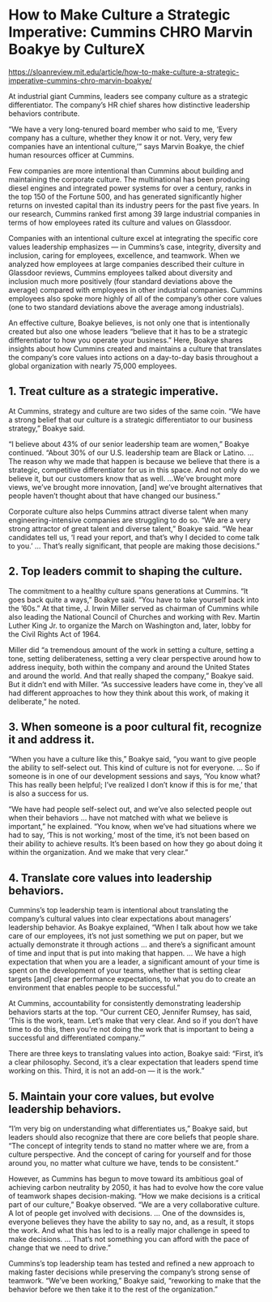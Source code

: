 # How to Make Culture a Strategic Imperative: Cummins CHRO Marvin Boakye by CultureX

https://sloanreview.mit.edu/article/how-to-make-culture-a-strategic-imperative-cummins-chro-marvin-boakye/

At industrial giant Cummins, leaders see company culture as a strategic differentiator. The company’s HR chief shares how distinctive leadership behaviors contribute.

“We have a very long-tenured board member who said to me, ‘Every company has a culture, whether they know it or not. Very, very few companies have an intentional culture,’” says Marvin Boakye, the chief human resources officer at Cummins.

Few companies are more intentional than Cummins about building and maintaining the corporate culture. The multinational has been producing diesel engines and integrated power systems for over a century, ranks in the top 150 of the Fortune 500, and has generated significantly higher returns on invested capital than its industry peers for the past five years. In our research, Cummins ranked first among 39 large industrial companies in terms of how employees rated its culture and values on Glassdoor.

Companies with an intentional culture excel at integrating the specific core values leadership emphasizes — in Cummins’s case, integrity, diversity and inclusion, caring for employees, excellence, and teamwork. When we analyzed how employees at large companies described their culture in Glassdoor reviews, Cummins employees talked about diversity and inclusion much more positively (four standard deviations above the average) compared with employees in other industrial companies. Cummins employees also spoke more highly of all of the company’s other core values (one to two standard deviations above the average among industrials).

An effective culture, Boakye believes, is not only one that is intentionally created but also one whose leaders “believe that it has to be a strategic differentiator to how you operate your business.” Here, Boakye shares insights about how Cummins created and maintains a culture that translates the company’s core values into actions on a day-to-day basis throughout a global organization with nearly 75,000 employees.

## 1. Treat culture as a strategic imperative.

At Cummins, strategy and culture are two sides of the same coin. “We have a strong belief that our culture is a strategic differentiator to our business strategy,” Boakye said.

“I believe about 43% of our senior leadership team are women,” Boakye continued. “About 30% of our U.S. leadership team are Black or Latino. … The reason why we made that happen is because we believe that there is a strategic, competitive differentiator for us in this space. And not only do we believe it, but our customers know that as well. …We’ve brought more views, we’ve brought more innovation, [and] we’ve brought alternatives that people haven’t thought about that have changed our business.”

Corporate culture also helps Cummins attract diverse talent when many engineering-intensive companies are struggling to do so. “We are a very strong attractor of great talent and diverse talent,” Boakye said. “We hear candidates tell us, ‘I read your report, and that’s why I decided to come talk to you.’ … That’s really significant, that people are making those decisions.”

## 2. Top leaders commit to shaping the culture.

The commitment to a healthy culture spans generations at Cummins. “It goes back quite a ways,” Boakye said. “You have to take yourself back into the ’60s.” At that time, J. Irwin Miller served as chairman of Cummins while also leading the National Council of Churches and working with Rev. Martin Luther King Jr. to organize the March on Washington and, later, lobby for the Civil Rights Act of 1964.

Miller did “a tremendous amount of the work in setting a culture, setting a tone, setting deliberateness, setting a very clear perspective around how to address inequity, both within the company and around the United States and around the world. And that really shaped the company,” Boakye said. But it didn’t end with Miller. “As successive leaders have come in, they’ve all had different approaches to how they think about this work, of making it deliberate,” he noted.

## 3. When someone is a poor cultural fit, recognize it and address it.

“When you have a culture like this,” Boakye said, “you want to give people the ability to self-select out. This kind of culture is not for everyone. … So if someone is in one of our development sessions and says, ‘You know what? This has really been helpful; I’ve realized I don’t know if this is for me,’ that is also a success for us.

“We have had people self-select out, and we’ve also selected people out when their behaviors … have not matched with what we believe is important,” he explained. “You know, when we’ve had situations where we had to say, ‘This is not working,’ most of the time, it’s not been based on their ability to achieve results. It’s been based on how they go about doing it within the organization. And we make that very clear.”

## 4. Translate core values into leadership behaviors.

Cummins’s top leadership team is intentional about translating the company’s cultural values into clear expectations about managers’ leadership behavior. As Boakye explained, “When I talk about how we take care of our employees, it’s not just something we put on paper, but we actually demonstrate it through actions … and there’s a significant amount of time and input that is put into making that happen. … We have a high expectation that when you are a leader, a significant amount of your time is spent on the development of your teams, whether that is setting clear targets [and] clear performance expectations, to what you do to create an environment that enables people to be successful.”

At Cummins, accountability for consistently demonstrating leadership behaviors starts at the top. “Our current CEO, Jennifer Rumsey, has said, ‘This is the work, team. Let’s make that very clear. And so if you don’t have time to do this, then you’re not doing the work that is important to being a successful and differentiated company.’”

There are three keys to translating values into action, Boakye said: “First, it’s a clear philosophy. Second, it’s a clear expectation that leaders spend time working on this. Third, it is not an add-on — it is the work.”

## 5. Maintain your core values, but evolve leadership behaviors.

“I’m very big on understanding what differentiates us,” Boakye said, but leaders should also recognize that there are core beliefs that people share. “The concept of integrity tends to stand no matter where we are, from a culture perspective. And the concept of caring for yourself and for those around you, no matter what culture we have, tends to be consistent.”

However, as Cummins has begun to move toward its ambitious goal of achieving carbon neutrality by 2050, it has had to evolve how the core value of teamwork shapes decision-making. “How we make decisions is a critical part of our culture,” Boakye observed. “We are a very collaborative culture. A lot of people get involved with decisions. … One of the downsides is, everyone believes they have the ability to say no, and, as a result, it stops the work. And what this has led to is a really major challenge in speed to make decisions. … That’s not something you can afford with the pace of change that we need to drive.”

Cummins’s top leadership team has tested and refined a new approach to making faster decisions while preserving the company’s strong sense of teamwork. “We’ve been working,” Boakye said, “reworking to make that the behavior before we then take it to the rest of the organization.”

